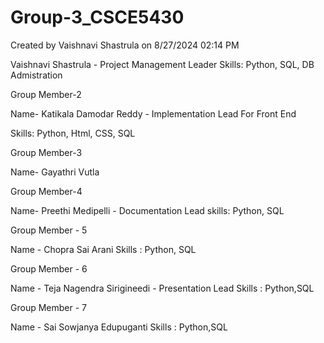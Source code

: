 # Group-3_CSCE5430
Created by Vaishnavi Shastrula on 8/27/2024 02:14 PM

Vaishnavi Shastrula - Project Management Leader
Skills: Python, SQL, DB Admistration

Group Member-2

Name- Katikala Damodar Reddy - Implementation Lead For Front End

Skills: Python, Html, CSS, SQL

Group Member-3

Name- Gayathri Vutla


Group Member-4

Name- Preethi Medipelli - Documentation Lead
skills: Python, SQL

Group Member - 5

Name - Chopra Sai Arani
Skills : Python, SQL

Group Member - 6

Name - Teja Nagendra Sirigineedi - Presentation Lead
Skills : Python,SQL

Group Member - 7

Name - Sai Sowjanya Edupuganti
Skills : Python,SQL
